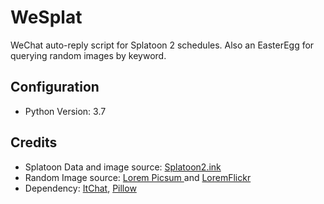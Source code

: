 # WeSplat
WeChat auto-reply script for Splatoon 2 schedules. Also an EasterEgg for querying random images by keyword.

## Configuration
- Python Version: 3.7

## Credits
- Splatoon Data and image source: [Splatoon2.ink](https://splatoon2.ink)
- Random Image source: [Lorem Picsum
](https://picsum.photos/) and [LoremFlickr](https://loremflickr.com/)
- Dependency: [ItChat](https://github.com/littlecodersh/itchat),
              [Pillow](https://github.com/python-pillow/Pillow)

